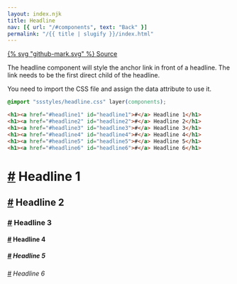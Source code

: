 ```yaml
---
layout: index.njk
title: Headline
nav: [{ url: "/#components", text: "Back" }]
permalink: "/{{ title | slugify }}/index.html"
---
```


<a href="https://github.com/iamschulz/ssstyles/blob/main/css/headline.css" data-button>{% svg "github-mark.svg" %} Source</a>

The headline component will style the anchor link in front of a headline. The link needs to be the first direct child of the headline.

You need to import the CSS file and assign the data attribute to use it.

```css
@import "ssstyles/headline.css" layer(components);
```

```html
<h1><a href="#headline1" id="headline1">#</a> Headline 1</h1>
<h1><a href="#headline2" id="headline2">#</a> Headline 2</h1>
<h1><a href="#headline3" id="headline3">#</a> Headline 3</h1>
<h1><a href="#headline4" id="headline4">#</a> Headline 4</h1>
<h1><a href="#headline5" id="headline5">#</a> Headline 5</h1>
<h1><a href="#headline6" id="headline6">#</a> Headline 6</h1>
```

<h1><a href="#headline1" id="headline1">#</a> Headline 1</h1>
<h2><a href="#headline2" id="headline2">#</a> Headline 2</h2>
<h3><a href="#headline3" id="headline3">#</a> Headline 3</h3>
<h4><a href="#headline4" id="headline4">#</a> Headline 4</h4>
<h5><a href="#headline5" id="headline5">#</a> Headline 5</h5>
<h6><a href="#headline6" id="headline6">#</a> Headline 6</h6>
